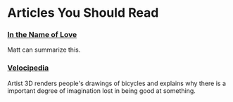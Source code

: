 # Articles You Should Read



### [In the Name of Love](https://www.jacobinmag.com/2014/01/in-the-name-of-love/)

Matt can summarize this.


### [Velocipedia](http://www.gianlucagimini.it/prototypes/velocipedia.html)

Artist 3D renders people's drawings of bicycles and explains why there is a important degree of imagination lost in being good at something.

